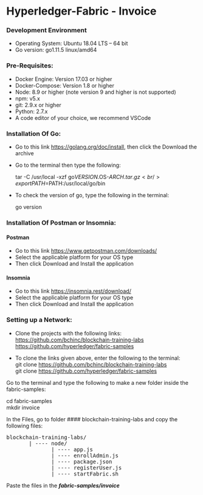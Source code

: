 # Hyperledger-Fabric - Invoice

### Development Environment
+ Operating System: Ubuntu 18.04 LTS – 64 bit
+ Go version: go1.11.5 linux/amd64

### Pre-Requisites:
+ Docker Engine: Version 17.03 or higher
+ Docker-Compose: Version 1.8 or higher
+ Node: 8.9 or higher (note version 9 and higher is not supported)
+ npm: v5.x
+ git: 2.9.x or higher
+ Python: 2.7.x
+ A code editor of your choice, we recommend VSCode

### Installation Of Go:
+ Go to this link https://golang.org/doc/install, then click the Download the archive
+ Go to the terminal then type the following:

   tar -C /usr/local -xzf go$VERSION.$OS-$ARCH.tar.gz <br />
   export PATH=$PATH:/usr/local/go/bin

+ To check the version of go, type the following in the terminal:

    go version

### Installation Of Postman or Insomnia:
#### Postman
+ Go to this link https://www.getpostman.com/downloads/ 
+ Select the applicable platform for your OS type
+ Then click Download and Install the application
#### Insomnia
+ Go to this link https://insomnia.rest/download/
+ Select the applicable platform for your OS type
+ Then click Download and Install the application

### Setting up a Network:
+ Clone the projects with the following links: <br />
https://github.com/bchinc/blockchain-training-labs <br />
https://github.com/hyperledger/fabric-samples 
   
+ To clone the links given above, enter the following to the terminal: <br />
git clone https://github.com/bchinc/blockchain-training-labs <br />
git clone https://github.com/hyperledger/fabric-samples 

Go to the terminal and type the following to make a new folder inside the fabric-samples:

cd fabric-samples <br />
mkdir invoice

In the Files, go to folder #### blockchain-training-labs and copy the following files:
<pre>blockchain-training-labs/
       | ---- node/
              | ---- app.js
              | ---- enrollAdmin.js
              | ---- package.json
              | ---- registerUser.js
              | ---- startFabric.sh
</pre>

Paste the files in the ***fabric-samples/invoice***
